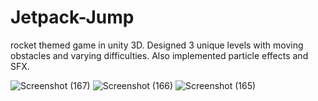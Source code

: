 # Jetpack-Jump
rocket themed game in unity 3D. Designed 3 unique levels with moving obstacles and varying difficulties. Also implemented particle effects and SFX.

![Screenshot (167)](https://github.com/mhmarina/Jetpack-Jump/assets/140115877/3bb83fd4-140c-4816-8e53-d470e6a3328d)
![Screenshot (166)](https://github.com/mhmarina/Jetpack-Jump/assets/140115877/faf7319d-2fdb-43ac-abeb-2290a7889dc5)
![Screenshot (165)](https://github.com/mhmarina/Jetpack-Jump/assets/140115877/24930dad-b773-4f86-a27d-3424d425fe51)
